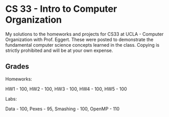 # CS 33 - Intro to Computer Organization
My solutions to the homeworks and projects for CS33 at UCLA - Computer Organization with
Prof. Eggert. These were posted to demonstrate the fundamental computer science concepts
learned in the class. Copying is strictly prohibited and will be at your own expense.

## Grades
Homeworks:

HW1 - 100, HW2 - 100, HW3 - 100, HW4 - 100, HW5 - 100

Labs:

Data - 100, Pexes - 95, Smashing - 100, OpenMP - 110
